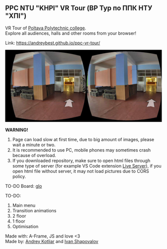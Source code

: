 ## PPC NTU "KHPI" VR Tour (ВР Тур по ППК НТУ "ХПІ")
VR Tour of [Poltava Polytechnic college](http://www.polytechnic.poltava.ua/).  
Explore all audiences, halls and other rooms from your browser!

Link: https://andreybest.github.io/ppc-vr-tour/

![Phone Preview](img/phonePreview.jpg)

**WARNING!**
1. Page can load slow at first time, due to big amount of images, please wait a minute or two.
2. It is recommended to use PC, mobile phones may sometimes crash because of overload.
3. If you downloaded repository, make sure to open html files through some type of server (for example VS Code extension [Live Server](https://marketplace.visualstudio.com/items?itemName=ritwickdey.LiveServer)), if you open html file without server, it may not load pictures due to CORS policy.

TO-DO Board: [glo](https://app.gitkraken.com/glo/board/Xd4sHVfJ0wAPwq3g)

TO-DO:
1. Main menu
2. Transition animations
3. 2 floor
4. 1 floor
5. Optimisation

Made with: A-Frame, JS and love <3  
Made by: [Andrey Kotliar](https://github.com/Andreybest) and [Ivan Shapovalov](https://github.com/klas3)
